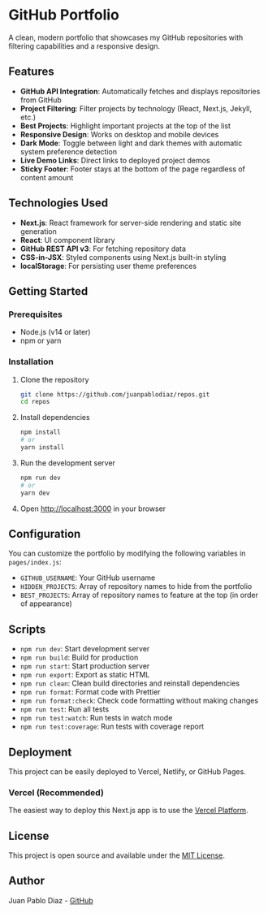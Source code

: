 # GitHub Portfolio

A clean, modern portfolio that showcases my GitHub repositories with filtering capabilities and a responsive design.

## Features

- **GitHub API Integration**: Automatically fetches and displays repositories from GitHub
- **Project Filtering**: Filter projects by technology (React, Next.js, Jekyll, etc.)
- **Best Projects**: Highlight important projects at the top of the list
- **Responsive Design**: Works on desktop and mobile devices
- **Dark Mode**: Toggle between light and dark themes with automatic system preference detection
- **Live Demo Links**: Direct links to deployed project demos
- **Sticky Footer**: Footer stays at the bottom of the page regardless of content amount

## Technologies Used

- **Next.js**: React framework for server-side rendering and static site generation
- **React**: UI component library
- **GitHub REST API v3**: For fetching repository data
- **CSS-in-JSX**: Styled components using Next.js built-in styling
- **localStorage**: For persisting user theme preferences

## Getting Started

### Prerequisites

- Node.js (v14 or later)
- npm or yarn

### Installation

1. Clone the repository
   ```bash
   git clone https://github.com/juanpablodiaz/repos.git
   cd repos
   ```

2. Install dependencies
   ```bash
   npm install
   # or
   yarn install
   ```

3. Run the development server
   ```bash
   npm run dev
   # or
   yarn dev
   ```

4. Open [http://localhost:3000](http://localhost:3000) in your browser

## Configuration

You can customize the portfolio by modifying the following variables in `pages/index.js`:

- `GITHUB_USERNAME`: Your GitHub username
- `HIDDEN_PROJECTS`: Array of repository names to hide from the portfolio
- `BEST_PROJECTS`: Array of repository names to feature at the top (in order of appearance)

## Scripts

- `npm run dev`: Start development server
- `npm run build`: Build for production
- `npm run start`: Start production server
- `npm run export`: Export as static HTML
- `npm run clean`: Clean build directories and reinstall dependencies
- `npm run format`: Format code with Prettier
- `npm run format:check`: Check code formatting without making changes
- `npm run test`: Run all tests
- `npm run test:watch`: Run tests in watch mode
- `npm run test:coverage`: Run tests with coverage report

## Deployment

This project can be easily deployed to Vercel, Netlify, or GitHub Pages.

### Vercel (Recommended)

The easiest way to deploy this Next.js app is to use the [Vercel Platform](https://vercel.com).

## License

This project is open source and available under the [MIT License](LICENSE).

## Author

Juan Pablo Diaz - [GitHub](https://github.com/juanpablodiaz)
